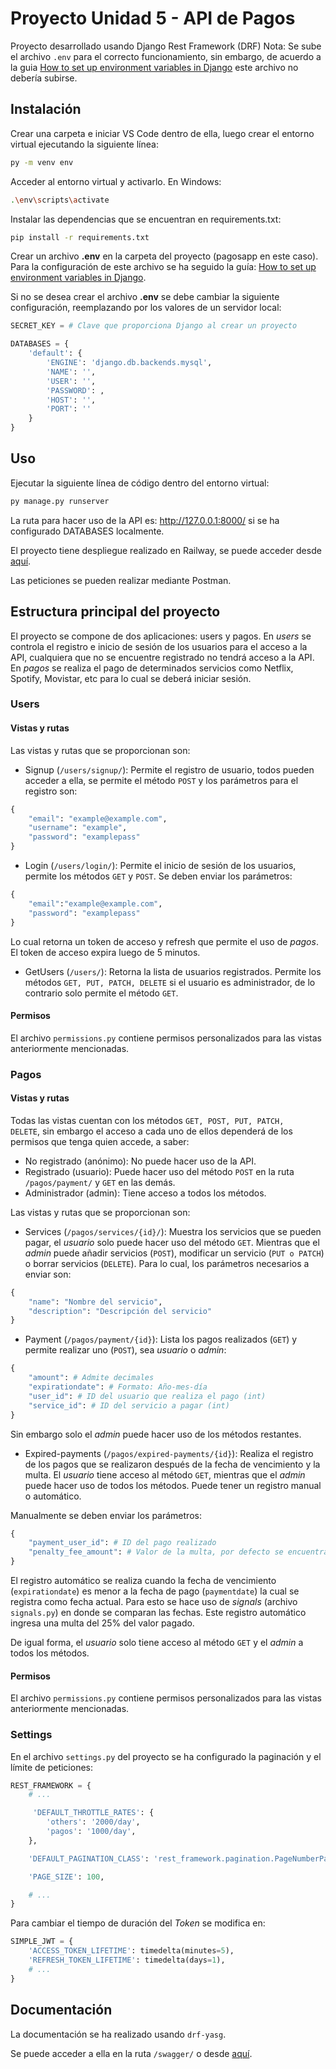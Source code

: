 # Proyecto Unidad 5 - API de Pagos

Proyecto desarrollado usando Django Rest Framework (DRF)
Nota: Se sube el archivo <code>.env</code> para el correcto funcionamiento, sin embargo, de acuerdo a la guia [How to set up environment variables in Django](https://alicecampkin.medium.com/how-to-set-up-environment-variables-in-django-f3c4db78c55f) este archivo no debería subirse.

## Instalación

Crear una carpeta e iniciar VS Code dentro de ella, luego crear el entorno virtual ejecutando la siguiente línea:

```bash
py -m venv env
```
Acceder al entorno virtual y activarlo. En Windows:

```bash
.\env\scripts\activate
```

Instalar las dependencias que se encuentran en requirements.txt:

```bash
pip install -r requirements.txt
```

Crear un archivo **.env** en la carpeta del proyecto (pagosapp en este caso). Para la configuración de este archivo se ha seguido la guía: [How to set up environment variables in Django](https://alicecampkin.medium.com/how-to-set-up-environment-variables-in-django-f3c4db78c55f).

Si no se desea crear el archivo **.env** se debe cambiar la siguiente configuración, reemplazando por los valores de un servidor local:
```py
SECRET_KEY = # Clave que proporciona Django al crear un proyecto

DATABASES = {
    'default': {
        'ENGINE': 'django.db.backends.mysql',
        'NAME': '',
        'USER': '',
        'PASSWORD': ,
        'HOST': '',
        'PORT': ''
    }
}
```

## Uso

Ejecutar la siguiente línea de código dentro del entorno virtual:
```python
py manage.py runserver
```
La ruta para hacer uso de la API es: http://127.0.0.1:8000/ si se ha configurado DATABASES localmente.

El proyecto tiene despliegue realizado en Railway, se puede acceder desde [aquí](https://proyecto-unidad5-production.up.railway.app/).

Las peticiones se pueden realizar mediante Postman.

## Estructura principal del proyecto

El proyecto se compone de dos aplicaciones: users y pagos. En *users* se controla el registro e inicio de sesión de los usuarios para el acceso a la API, cualquiera que no se encuentre registrado no tendrá acceso a la API. En *pagos* se realiza el pago de determinados servicios como Netflix, Spotify, Movistar, etc para lo cual se deberá iniciar sesión.

### Users

#### Vistas y rutas

Las vistas y rutas que se proporcionan son: 

- Signup (<code>/users/signup/</code>): Permite el registro de usuario, todos pueden acceder a ella, se permite el método <code>POST</code> y los parámetros para el registro son:

```py
{
    "email": "example@example.com",
    "username": "example",
    "password": "examplepass"
}
```

- Login (<code>/users/login/</code>): Permite el inicio de sesión de los usuarios, permite los métodos <code>GET</code> y <code>POST</code>. Se deben enviar los parámetros:
```py
{
    "email":"example@example.com",
    "password": "examplepass"
}
```

Lo cual retorna un token de acceso y refresh que permite el uso de *pagos*. El token de acceso expira luego de 5 minutos.

- GetUsers (<code>/users/</code>): Retorna la lista de usuarios registrados. Permite los métodos <code>GET, PUT, PATCH, DELETE</code> si el usuario es administrador, de lo contrario solo permite el método <code>GET</code>.

#### Permisos

El archivo <code>permissions.py</code> contiene permisos personalizados para las vistas anteriormente mencionadas.

### Pagos

#### Vistas y rutas

Todas las vistas cuentan con los métodos <code>GET, POST, PUT, PATCH, DELETE</code>, sin embargo el acceso a cada uno de ellos dependerá de los permisos que tenga quien accede, a saber:
- No registrado (anónimo): No puede hacer uso de la API.
- Registrado (usuario): Puede hacer uso del método <code>POST</code> en la ruta <code>/pagos/payment/</code> y <code>GET</code> en las demás.
- Administrador (admin): Tiene acceso a todos los métodos.

Las vistas y rutas que se proporcionan son: 

- Services (<code>/pagos/services/{id}/</code>): Muestra los servicios que se pueden pagar, el *usuario* solo puede hacer uso del método <code>GET</code>. Mientras que el *admin* puede añadir servicios (<code>POST</code>), modificar un servicio (<code>PUT o PATCH</code>) o borrar servicios (<code>DELETE</code>). Para lo cual, los parámetros necesarios a enviar son:

```py
{
    "name": "Nombre del servicio",
    "description": "Descripción del servicio"
}
```

- Payment (<code>/pagos/payment/{id}</code>): Lista los pagos realizados (<code>GET</code>) y permite realizar uno (<code>POST</code>), sea *usuario* o *admin*:

```py
{
    "amount": # Admite decimales
    "expirationdate": # Formato: Año-mes-día
    "user_id": # ID del usuario que realiza el pago (int)
    "service_id": # ID del servicio a pagar (int)
}
```
Sin embargo solo el *admin* puede hacer uso de los métodos restantes.

- Expired-payments (<code>/pagos/expired-payments/{id}</code>): Realiza el registro de los pagos que se realizaron después de la fecha de vencimiento y la multa. El *usuario* tiene acceso al método <code>GET</code>, mientras que el *admin* puede hacer uso de todos los métodos. Puede tener un registro manual o automático. 

Manualmente se deben enviar los parámetros:
```py
{
    "payment_user_id": # ID del pago realizado
    "penalty_fee_amount": # Valor de la multa, por defecto se encuentra en 0.0
}
```

El registro automático se realiza cuando la fecha de vencimiento (<code>expirationdate</code>) es menor a la fecha de pago (<code>paymentdate</code>) la cual se registra como fecha actual. Para esto se hace uso de *signals* (archivo <code>signals.py</code>) en donde se comparan las fechas. Este registro automático ingresa una multa del 25% del valor pagado.

De igual forma, el *usuario* solo tiene acceso al método <code>GET</code> y el *admin* a todos los métodos.

#### Permisos

El archivo <code>permissions.py</code> contiene permisos personalizados para las vistas anteriormente mencionadas.

### Settings

En el archivo <code>settings.py</code> del proyecto se ha configurado la paginación y el límite de peticiones:

```py
REST_FRAMEWORK = {
    # ...

     'DEFAULT_THROTTLE_RATES': {
        'others': '2000/day',
        'pagos': '1000/day',
    },

    'DEFAULT_PAGINATION_CLASS': 'rest_framework.pagination.PageNumberPagination',

    'PAGE_SIZE': 100,

    # ...
}
```

Para cambiar el tiempo de duración del *Token* se modifica en:

```py
SIMPLE_JWT = {
    'ACCESS_TOKEN_LIFETIME': timedelta(minutes=5),
    'REFRESH_TOKEN_LIFETIME': timedelta(days=1),
    # ...
}
```

## Documentación

La documentación se ha realizado usando <code>drf-yasg</code>.

Se puede acceder a ella en la ruta <code>/swagger/</code> o desde [aquí](https://proyecto-unidad5-production.up.railway.app/swagger/).
